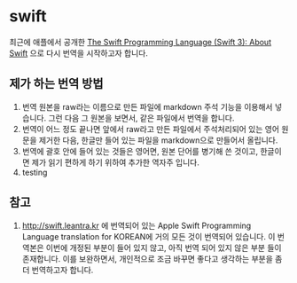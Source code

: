 # swift
최근에 애플에서 공개한 [The Swift Programming Language (Swift 3): About Swift](https://developer.apple.com/library/prerelease/content/documentation/Swift/Conceptual/Swift_Programming_Language/index.html) 으로 다시 번역을 시작하고자 합니다.

## 제가 하는 번역 방법

1. 번역 원본을 raw라는 이름으로 만든 파일에 markdown 주석 기능을 이용해서 넣습니다. 그런 다음 그 원본을 보면서, 같은 파일에서 번역을 합니다.
2. 번역이 어느 정도 끝나면 앞에서 raw라고 만든 파일에서 주석처리되어 있는 영어 원문을 제거한 다음, 한글만 들어 있는 파일을   markdown으로 만들어서 올립니다.
3. 번역에 괄호 안에 들어 있는 것들은 영어면, 원본 단어를 병기해 쓴 것이고, 한글이면 제가 읽기 편하게 하기 위하여 추가한 역자주 입니다.
4. testing

## 참고

1. http://swift.leantra.kr 에 번역되어 있는 Apple Swift Programming Language translation for KOREAN에 거의 모든 것이 번역되어 있습니다. 이 번역본은 이번에 개정된 부분이 들어 있지 않고, 아직 번역 되어 있지 않은 부분 들이 존재합니다. 이를 보완하면서, 개인적으로 조금 바꾸면 좋다고 생각하는 부분을 좀 더 번역하고자 합니다.

